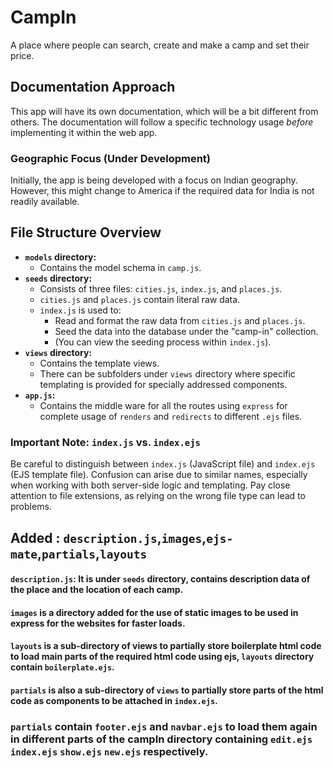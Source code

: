 # CampIn

A place where people can search, create and make a camp and set their price.

## Documentation Approach

This app will have its own documentation, which will be a bit different from others.  The documentation will follow a specific technology usage *before* implementing it within the web app.

### Geographic Focus (Under Development)

Initially, the app is being developed with a focus on Indian geography. However, this might change to America if the required data for India is not readily available.

## File Structure Overview

* **`models` directory:**
    * Contains the model schema in `camp.js`.
* **`seeds` directory:**
    * Consists of three files: `cities.js`, `index.js`, and `places.js`.
    * `cities.js` and `places.js` contain literal raw data.
    * `index.js` is used to:
        * Read and format the raw data from `cities.js` and `places.js`.
        * Seed the data into the database under the "camp-in" collection.
        * (You can view the seeding process within `index.js`).
* **`views` directory:**
  * Contains the template views.
  * There can be subfolders under `views` directory where specific templating is provided for specially addressed components.
* **`app.js`:**
  * Contains the middle ware for all the routes using `express` for complete usage of `renders` and `redirects` to different `.ejs` files.
### Important Note: `index.js` vs. `index.ejs`

Be careful to distinguish between `index.js` (JavaScript file) and `index.ejs` (EJS template file). Confusion can arise due to similar names, especially when working with both server-side logic and templating.  Pay close attention to file extensions, as relying on the wrong file type can lead to problems.

## Added : `description.js`,`images`,`ejs-mate`,`partials`,`layouts`

#### `description.js`: It is under `seeds` directory, contains description data of the place and the location of each camp.
#### `images` is a directory added for the use of static images to be used in express for the websites for faster loads.
#### `layouts` is a sub-directory of views to partially store boilerplate html code to load main parts of the required html code using ejs, `layouts` directory contain `boilerplate.ejs`.
#### `partials` is also a sub-directory of `views` to partially store parts of the html code as components to be attached in `index.ejs`.
### `partials` contain `footer.ejs` and `navbar.ejs` to load them again in different parts of the campIn directory containing `edit.ejs` `index.ejs` `show.ejs` `new.ejs` respectively.

